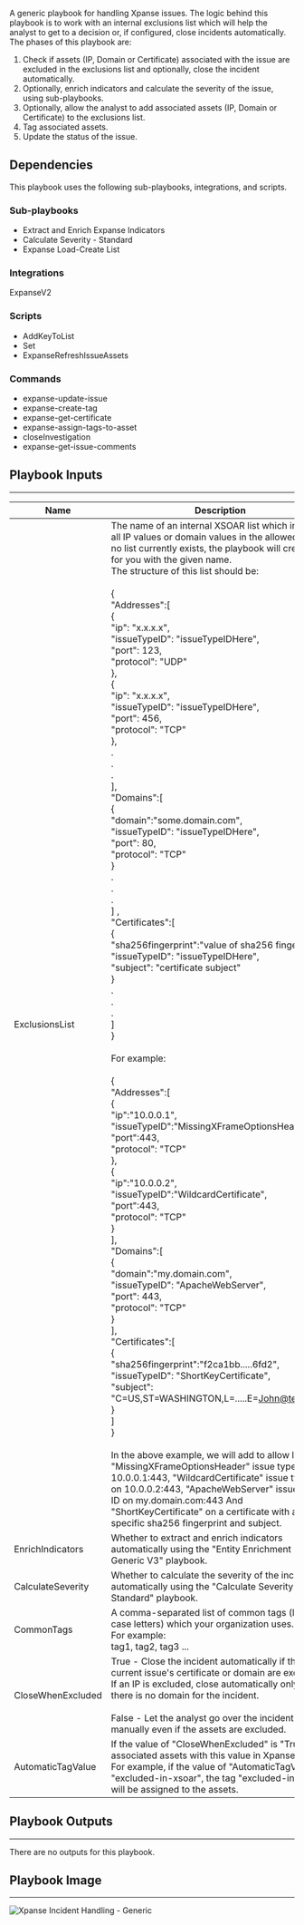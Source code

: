 A generic playbook for handling Xpanse issues.
The logic behind this playbook is to work with an internal exclusions list which will help the analyst to get to a decision or, if configured, close incidents automatically.
The phases of this playbook are:
  1) Check if assets (IP, Domain or Certificate) associated with the issue are excluded in the exclusions list and optionally, close the incident automatically.
  2) Optionally, enrich indicators and calculate the severity of the issue, using sub-playbooks.
  3) Optionally, allow the analyst to add associated assets (IP, Domain or Certificate) to the exclusions list.
  4) Tag associated assets.
  5) Update the status of the issue.

## Dependencies
This playbook uses the following sub-playbooks, integrations, and scripts.

### Sub-playbooks
* Extract and Enrich Expanse Indicators
* Calculate Severity - Standard
* Expanse Load-Create List

### Integrations
ExpanseV2

### Scripts
* AddKeyToList
* Set
* ExpanseRefreshIssueAssets

### Commands
* expanse-update-issue
* expanse-create-tag
* expanse-get-certificate
* expanse-assign-tags-to-asset
* closeInvestigation
* expanse-get-issue-comments

## Playbook Inputs
---

| **Name** | **Description** | **Default Value** | **Required** |
| --- | --- | --- | --- |
| ExclusionsList | The name of an internal XSOAR list which includes all IP values or domain values in the allowed list.  If no list currently exists, the playbook will create it for you with the given name.<br/>The structure of this list should be:<br/><br/>\{<br/> "Addresses":\[<br/>    \{<br/>      "ip": "x.x.x.x",<br/>      "issueTypeID": "issueTypeIDHere",<br/>      "port": 123,<br/>      "protocol": "UDP"<br/>    \},<br/>    \{<br/>      "ip": "x.x.x.x",<br/>      "issueTypeID": "issueTypeIDHere",<br/>      "port": 456,<br/>      "protocol": "TCP"<br/>    \},<br/>    .<br/>    .<br/>    .<br/>  \],<br/>"Domains":\[<br/>   \{<br/>     "domain":"some.domain.com",<br/>     "issueTypeID": "issueTypeIDHere",<br/>     "port": 80,<br/>     "protocol": "TCP"<br/>   \}<br/>   .<br/>   .<br/>   .<br/> \] ,<br/>"Certificates":\[<br/>   \{<br/>     "sha256fingerprint":"value of sha256 fingerprin",<br/>     "issueTypeID": "issueTypeIDHere",<br/>     "subject": "certificate subject"<br/>   \}<br/>   .<br/>   .<br/>   .<br/> \]<br/>\}<br/><br/>For example:<br/><br/>\{<br/>   "Addresses":\[<br/>      \{<br/>         "ip":"10.0.0.1",<br/>         "issueTypeID":"MissingXFrameOptionsHeader",<br/>         "port":443,<br/>         "protocol": "TCP"<br/>      \},<br/>      \{<br/>         "ip":"10.0.0.2",<br/>         "issueTypeID":"WildcardCertificate",<br/>         "port":443,<br/>         "protocol": "TCP"<br/>      \}<br/>   \],<br/>   "Domains":\[<br/>	   \{<br/>	     "domain":"my.domain.com",<br/>	     "issueTypeID": "ApacheWebServer",<br/>	     "port": 443,<br/>	     "protocol": "TCP"<br/>	   \}	<br/>   \],<br/>   "Certificates":\[<br/>       \{<br/>         "sha256fingerprint":"f2ca1bb.....6fd2",<br/>     	 "issueTypeID": "ShortKeyCertificate",<br/>     	 "subject": "C=US,ST=WASHINGTON,L=.....E=John@test.com"<br/>   	\}<br/>   \]<br/>\}<br/><br/>In the above example, we will add to allow list "MissingXFrameOptionsHeader" issue type ID on 10.0.0.1:443, "WildcardCertificate" issue type ID on 10.0.0.2:443, "ApacheWebServer" issue type ID on my.domain.com:443 And "ShortKeyCertificate" on a certificate with a specific sha256 fingerprint and subject.  | XpanseExclusionsList | Required |
| EnrichIndicators | Whether to extract and enrich indicators automatically using the "Entity Enrichment - Generic V3" playbook. | True | Optional |
| CalculateSeverity | Whether to calculate the severity of the incident automatically using the "Calculate Severity - Standard" playbook. | True | Optional |
| CommonTags | A comma-separated list of common tags \(lower case letters\) which your organization uses.<br/>For example:<br/>tag1, tag2, tag3 ... |  | Optional |
| CloseWhenExcluded | True - Close the incident automatically if the current issue's certificate or domain are excluded. If an IP is excluded, close automatically only if there is no domain for the incident.<br/><br/>False - Let the analyst go over the incident manually even if the assets are excluded. |  | Optional |
| AutomaticTagValue | If the value of "CloseWhenExcluded" is "True", tag associated assets with this value in Xpanse. <br/>For example, if the value of "AutomaticTagValue" is "excluded-in-xsoar", the tag "excluded-in-xsoar" will be assigned to the assets. | excluded-in-xsoar | Optional |

## Playbook Outputs
---
There are no outputs for this playbook.

## Playbook Image
---
![Xpanse Incident Handling - Generic](../../doc_files/Xpanse_Incident_Handling_-_Generic.png/n)
